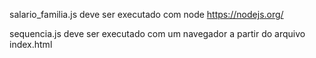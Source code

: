 salario_familia.js deve ser executado com node
https://nodejs.org/

sequencia.js deve ser executado com um navegador a partir do arquivo index.html
